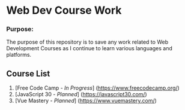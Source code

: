 # Web Dev Course Work
### Purpose:

The purpose of this repository is to save any work related to Web Development Courses as I continue to learn various languages and platforms.

## Course List

1. [Free Code Camp - _In Progress_] (https://www.freecodecamp.org/)
2. [JavaScript 30 - _Planned_] (https://javascript30.com/)
3. [Vue Mastery - _Planned_] (https://www.vuemastery.com/)